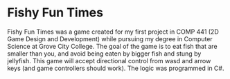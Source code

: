# Fishy Fun Times

Fishy Fun Times was a game created for my first project in COMP 441 (2D Game Design and Development) while pursuing my degree in Computer Science at Grove City College. The goal of the game is to eat fish that are smaller than you, and avoid being eaten by bigger fish and stung by jellyfish. This game will accept directional control from wasd and arrow keys (and game controllers should work). The logic was programmed in C#.
